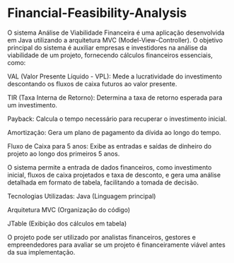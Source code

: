 # Financial-Feasibility-Analysis
O sistema Análise de Viabilidade Financeira é uma aplicação desenvolvida em Java utilizando a arquitetura MVC (Model-View-Controller). O objetivo principal do sistema é auxiliar empresas e investidores na análise da viabilidade de um projeto, fornecendo cálculos financeiros essenciais, como:

VAL (Valor Presente Líquido - VPL): Mede a lucratividade do investimento descontando os fluxos de caixa futuros ao valor presente.

TIR (Taxa Interna de Retorno): Determina a taxa de retorno esperada para um investimento.

Payback: Calcula o tempo necessário para recuperar o investimento inicial.

Amortização: Gera um plano de pagamento da dívida ao longo do tempo.

Fluxo de Caixa para 5 anos: Exibe as entradas e saídas de dinheiro do projeto ao longo dos primeiros 5 anos.

O sistema permite a entrada de dados financeiros, como investimento inicial, fluxos de caixa projetados e taxa de desconto, e gera uma análise detalhada em formato de tabela, facilitando a tomada de decisão.

Tecnologias Utilizadas:
Java (Linguagem principal)

Arquitetura MVC (Organização do código)

JTable (Exibição dos cálculos em tabela)

O projeto pode ser utilizado por analistas financeiros, gestores e empreendedores para avaliar se um projeto é financeiramente viável antes da sua implementação.
